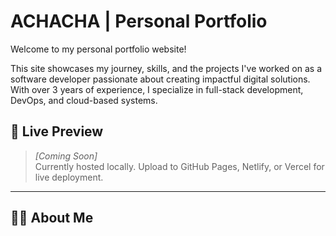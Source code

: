 # ACHACHA | Personal Portfolio

Welcome to my personal portfolio website!

This site showcases my journey, skills, and the projects I've worked on as a software developer passionate about creating impactful digital solutions. With over 3 years of experience, I specialize in full-stack development, DevOps, and cloud-based systems.

## 🔗 Live Preview
> _[Coming Soon]_  
> Currently hosted locally. Upload to GitHub Pages, Netlify, or Vercel for live deployment.

---

## 🧑‍💻 About Me